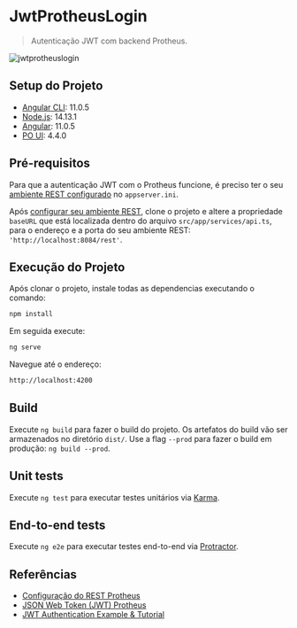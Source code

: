 # JwtProtheusLogin
> Autenticação JWT com backend Protheus.

![jwtprotheuslogin](https://user-images.githubusercontent.com/18331586/120039074-a8298080-bfda-11eb-8b09-1692fbf01a62.gif)

## Setup do Projeto

* [Angular CLI](https://github.com/angular/angular-cli): 11.0.5
* [Node.js](https://github.com/nodejs/node): 14.13.1
* [Angular](https://github.com/angular/angular): 11.0.5
* [PO UI](https://github.com/po-ui/po-angular): 4.4.0

## Pré-requisitos

Para que a autenticação JWT com o Protheus funcione, é preciso ter o seu [ambiente REST configurado](https://tdn.totvs.com/pages/releaseview.action?pageId=519719292) no `appserver.ini`.

Após [configurar seu ambiente REST](https://tdn.totvs.com/pages/releaseview.action?pageId=519719292), clone o projeto e altere a propriedade `baseURL` que está localizada dentro do arquivo `src/app/services/api.ts`, para o endereço e a porta do seu ambiente REST: `'http://localhost:8084/rest'`.

## Execução do Projeto

Após clonar o projeto, instale todas as dependencias executando o comando:

```sh
npm install
```

Em seguida execute:

```sh
ng serve
```

Navegue até o endereço:

```sh
http://localhost:4200
```

## Build

Execute `ng build` para fazer o build do projeto. Os artefatos do build vão ser armazenados no diretório `dist/`. Use a flag `--prod` para fazer o build em produção: `ng build --prod`.

## Unit tests

Execute `ng test` para executar testes unitários via [Karma](https://karma-runner.github.io).

## End-to-end tests

Execute `ng e2e` para executar testes end-to-end via [Protractor](http://www.protractortest.org/).

## Referências

* [Configuração do REST Protheus](https://tdn.totvs.com/pages/releaseview.action?pageId=519719292)
* [JSON Web Token (JWT) Protheus](https://centraldeatendimento.totvs.com/hc/pt-br/articles/360044840733-MP-ADVPL-JSON-Web-Token-JWT-)
* [JWT Authentication Example & Tutorial](https://jasonwatmore.com/post/2019/06/22/angular-8-jwt-authentication-example-tutorial)
